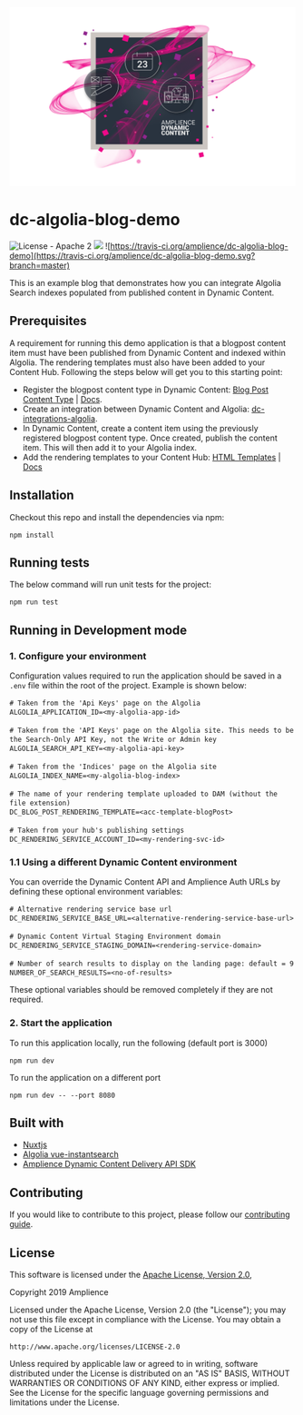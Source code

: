 [![Amplience Dynamic Content](media/header.png)](https://amplience.com/dynamic-content)

# dc-algolia-blog-demo

![License - Apache 2](https://img.shields.io/badge/license-Apache%202-blue.svg)
![](https://img.shields.io/badge/node-v8%2B-blue.svg)
![https://travis-ci.org/amplience/dc-algolia-blog-demo](https://travis-ci.org/amplience/dc-algolia-blog-demo.svg?branch=master)

This is an example blog that demonstrates how you can integrate Algolia Search indexes populated from published content in Dynamic Content.

## Prerequisites

A requirement for running this demo application is that a blogpost content item must have been published from Dynamic Content and indexed within Algolia. The rendering templates must also have been added to your Content Hub. Following the steps below will get you to this starting point:

- Register the blogpost content type in Dynamic Content: [Blog Post Content Type](https://github.com/amplience/dc-accelerators-content-rendering-service/blob/master/dist/contentTypes/blogpost.json) | [Docs](https://github.com/amplience/dc-accelerators-content-rendering-service/blob/master/docs/CONFIGURE-DYNAMIC-CONTENT.md#content-types).
- Create an integration between Dynamic Content and Algolia: [dc-integrations-algolia](https://github.com/amplience/dc-integrations-algolia).
- In Dynamic Content, create a content item using the previously registered blogpost content type. Once created, publish the content item. This will then add it to your Algolia index.
- Add the rendering templates to your Content Hub: [HTML Templates](https://github.com/amplience/dc-accelerators-content-rendering-service/tree/master/dist/templates) | [Docs](https://github.com/amplience/dc-accelerators-content-rendering-service/blob/master/docs/CONFIGURE-DYNAMIC-CONTENT.md#content-rendering-templates)

## Installation

Checkout this repo and install the dependencies via npm:

```
npm install
```

## Running tests

The below command will run unit tests for the project:

```
npm run test
```

## Running in Development mode

### 1. Configure your environment

Configuration values required to run the application should be saved in a `.env` file within the root of the project. Example is shown below:

```
# Taken from the 'Api Keys' page on the Algolia
ALGOLIA_APPLICATION_ID=<my-algolia-app-id>

# Taken from the 'API Keys' page on the Algolia site. This needs to be the Search-Only API Key, not the Write or Admin key
ALGOLIA_SEARCH_API_KEY=<my-algolia-api-key>

# Taken from the 'Indices' page on the Algolia site
ALGOLIA_INDEX_NAME=<my-algolia-blog-index>

# The name of your rendering template uploaded to DAM (without the file extension)
DC_BLOG_POST_RENDERING_TEMPLATE=<acc-template-blogPost>

# Taken from your hub's publishing settings
DC_RENDERING_SERVICE_ACCOUNT_ID=<my-rendering-svc-id>

```

### 1.1 Using a different Dynamic Content environment

You can override the Dynamic Content API and Amplience Auth URLs by defining these optional environment variables:

```
# Alternative rendering service base url
DC_RENDERING_SERVICE_BASE_URL=<alternative-rendering-service-base-url>

# Dynamic Content Virtual Staging Environment domain
DC_RENDERING_SERVICE_STAGING_DOMAIN=<rendering-service-domain>

# Number of search results to display on the landing page: default = 9
NUMBER_OF_SEARCH_RESULTS=<no-of-results>
```

These optional variables should be removed completely if they are not required.

### 2. Start the application

To run this application locally, run the following (default port is 3000)

```
npm run dev
```

To run the application on a different port

```
npm run dev -- --port 8080
```

## Built with

- [Nuxtjs](https://nuxtjs.org/)
- [Algolia vue-instantsearch](https://github.com/algolia/vue-instantsearch)
- [Amplience Dynamic Content Delivery API SDK](https://github.com/amplience/dc-delivery-sdk-js)

## Contributing

If you would like to contribute to this project, please follow our [contributing guide](./CONTRIBUTING.md).

## License

This software is licensed under the [Apache License, Version 2.0](http://www.apache.org/licenses/LICENSE-2.0),

Copyright 2019 Amplience

Licensed under the Apache License, Version 2.0 (the "License");
you may not use this file except in compliance with the License.
You may obtain a copy of the License at

    http://www.apache.org/licenses/LICENSE-2.0

Unless required by applicable law or agreed to in writing, software
distributed under the License is distributed on an "AS IS" BASIS,
WITHOUT WARRANTIES OR CONDITIONS OF ANY KIND, either express or implied.
See the License for the specific language governing permissions and
limitations under the License.
